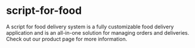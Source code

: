 # script-for-food
A script for food delivery system is a fully customizable food delivery application and is an all-in-one solution for managing orders and deliveries. Check out our product page for more information.
